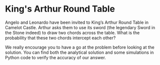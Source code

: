 # King's Arthur Round Table
Angelo and Leonardo have been invited to King’s Arthur Round Table in Camelot Castle. Arthur asks them to use its sword (the legendary Sword in the Stone indeed) to draw two chords across the table. What is the probability that these two chords intercept each other?


We really encourage you to have a go at the problem before looking at the solution.
You can find both the analytical solution and some simulations in Python code to verify the accuracy of our answer.
